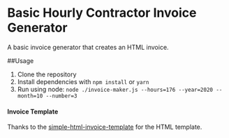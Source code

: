 # Basic Hourly Contractor Invoice Generator
A basic invoice generator that creates an HTML invoice.

##Usage

1. Clone the repository
2. Install dependencies with `npm install` or `yarn`
3. Run using node: `node ./invoice-maker.js --hours=176 --year=2020 --month=10 --number=3`

#### Invoice Template
Thanks to the [simple-html-invoice-template](https://github.com/sparksuite/simple-html-invoice-template) for the HTML template.
